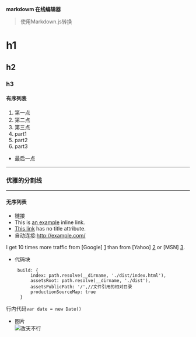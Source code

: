 **markdowm 在线编辑器**
>使用Markdown.js转换

# h1
## h2
### h3
#### 有序列表
1. 第一点
2. 第二点
3. 第三点
 1. part1
 2. part2
 3. part3
* 最后一点
----
### 优雅的分割线
***
#### 无序列表
* 链接
 * This is [an example](http://example.com/ "Title") inline link.
 * [This link](http://example.net/) has no title attribute.
 * 自动连接:<http://example.com/>

I get 10 times more traffic from [Google] [1] than from
   [Yahoo] [2] or [MSN] [3].

  [1]: http://google.com/        "Google"
  [2]: http://search.yahoo.com/  "Yahoo Search"
  [3]: http://search.msn.com/    "MSN Search"
* 代码块

       build: {
            index: path.resolve(__dirname, './dist/index.html'),
            assetsRoot: path.resolve(__dirname, './dist'),
            assetsPublicPath: '/',//文件引用的相对目录
            productionSourceMap: true
        }

行内代码`var date = new Date()`

* 图片  
![改天不行](https://ss1.bdstatic.com/70cFvXSh_Q1YnxGkpoWK1HF6hhy/it/u=246571808,2035666757&fm=27&gp=0.jpg "改天不行")